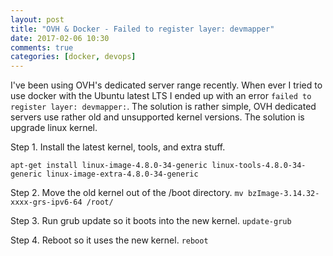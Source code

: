 ```yaml
---
layout: post
title: "OVH & Docker - Failed to register layer: devmapper"
date: 2017-02-06 10:30
comments: true
categories: [docker, devops]
---
```

I've been using OVH's dedicated server range recently. When ever I tried to use docker with the Ubuntu latest LTS I ended up with an error `failed to register layer: devmapper:`. The solution is rather simple, OVH dedicated servers use rather old and unsupported kernel versions.
The solution is upgrade linux kernel.
<!--more-->

Step 1. Install the latest kernel, tools, and extra stuff.

`apt-get install linux-image-4.8.0-34-generic linux-tools-4.8.0-34-generic linux-image-extra-4.8.0-34-generic `

Step 2. Move the old kernel out of the /boot directory.
`mv bzImage-3.14.32-xxxx-grs-ipv6-64 /root/`

Step 3. Run grub update so it boots into the new kernel.
`update-grub`

Step 4. Reboot so it uses the new kernel.
`reboot`
